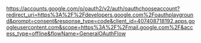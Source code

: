 


https://accounts.google.com/o/oauth2/v2/auth/oauthchooseaccount?redirect_uri=https%3A%2F%2Fdevelopers.google.com%2Foauthplayground&prompt=consent&response_type=code&client_id=407408718192.apps.googleusercontent.com&scope=https%3A%2F%2Fmail.google.com%2F&access_type=offline&flowName=GeneralOAuthFlow
